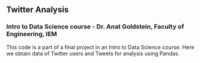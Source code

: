 ## Twitter Analysis
### Intro to Data Science course - Dr. Anat Goldstein, Faculty of Engineering, IEM
This code is a part of a final project in an Intro to Data Science course. Here we obtain data of Twitter users and Tweets for analysis using Pandas.  

